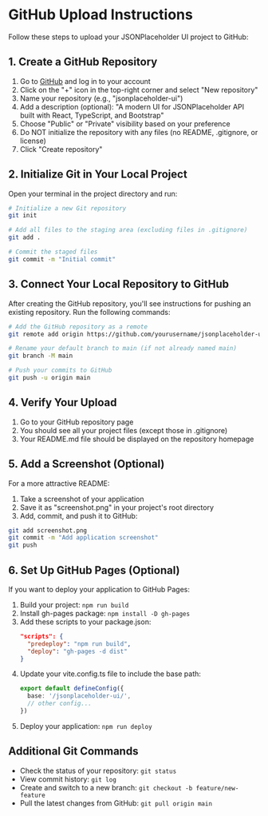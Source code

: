 # GitHub Upload Instructions

Follow these steps to upload your JSONPlaceholder UI project to GitHub:

## 1. Create a GitHub Repository

1. Go to [GitHub](https://github.com) and log in to your account
2. Click on the "+" icon in the top-right corner and select "New repository"
3. Name your repository (e.g., "jsonplaceholder-ui")
4. Add a description (optional): "A modern UI for JSONPlaceholder API built with React, TypeScript, and Bootstrap"
5. Choose "Public" or "Private" visibility based on your preference
6. Do NOT initialize the repository with any files (no README, .gitignore, or license)
7. Click "Create repository"

## 2. Initialize Git in Your Local Project

Open your terminal in the project directory and run:

```bash
# Initialize a new Git repository
git init

# Add all files to the staging area (excluding files in .gitignore)
git add .

# Commit the staged files
git commit -m "Initial commit"
```

## 3. Connect Your Local Repository to GitHub

After creating the GitHub repository, you'll see instructions for pushing an existing repository. Run the following commands:

```bash
# Add the GitHub repository as a remote
git remote add origin https://github.com/yourusername/jsonplaceholder-ui.git

# Rename your default branch to main (if not already named main)
git branch -M main

# Push your commits to GitHub
git push -u origin main
```

## 4. Verify Your Upload

1. Go to your GitHub repository page
2. You should see all your project files (except those in .gitignore)
3. Your README.md file should be displayed on the repository homepage

## 5. Add a Screenshot (Optional)

For a more attractive README:

1. Take a screenshot of your application
2. Save it as "screenshot.png" in your project's root directory
3. Add, commit, and push it to GitHub:

```bash
git add screenshot.png
git commit -m "Add application screenshot"
git push
```

## 6. Set Up GitHub Pages (Optional)

If you want to deploy your application to GitHub Pages:

1. Build your project: `npm run build`
2. Install gh-pages package: `npm install -D gh-pages`
3. Add these scripts to your package.json:
   ```json
   "scripts": {
     "predeploy": "npm run build",
     "deploy": "gh-pages -d dist"
   }
   ```
4. Update your vite.config.ts file to include the base path:
   ```typescript
   export default defineConfig({
     base: '/jsonplaceholder-ui/',
     // other config...
   })
   ```
5. Deploy your application: `npm run deploy`

## Additional Git Commands

- Check the status of your repository: `git status`
- View commit history: `git log`
- Create and switch to a new branch: `git checkout -b feature/new-feature`
- Pull the latest changes from GitHub: `git pull origin main` 